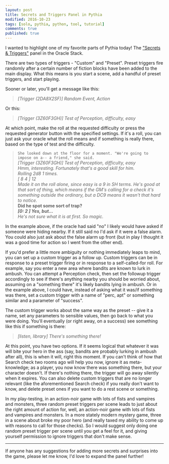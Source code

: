 ```yaml
---
layout: post
title: Secrets and Triggers Panel in Pythia
modified: 2016-10-23
tags: [solo, pythia, python, tool, tutorial]
comments: true
published: true
---
```


I wanted to highlight one of my favorite parts of Pythia today! The <a href="https://github.com/exposit/pythia-oracle/blob/master/HELP.md#secrets--triggers">"Secrets & Triggers"</a> panel in the Oracle Stack.

<!--more-->

There are two types of triggers - "Custom" and "Preset". Preset triggers fire randomly after a certain number of fiction blocks have been added to the main display. What this means is you start a scene, add a handful of preset triggers, and start playing.

Sooner or later, you'll get a message like this:

>*[Trigger (2DA8X2SF)] Random Event, Action*

Or this:

>*[Trigger (3Z60F3GH)] Test of Perception, difficulty, easy*

At which point, make the roll at the requested difficulty or press the requested generator button with the specified settings. If it's a roll, you can just ask your oracle what the roll means and if something is really there, based on the type of test and the difficulty.

>`She looked down at the floor for a moment. "We're going to impose on a-- a friend," she said.`<br>
>*[Trigger (3Z60F3GH)] Test of Perception, difficulty, easy*<br>
>*Hmm, interesting. Fortunately that's a good skill for him.*<br>
>*Rolling 2d8 1 times.*<br>
>*[  8 4  ] 12*<br>
>*Made it on the roll alone, since easy is a 9 in SH terms. He's good at that sort of thing, which means if the GM's calling for a check it's something outside the ordinary, but a DC9 means it wasn't that hard to notice.*<br>
>**Did he spot some sort of trap?**<br>
>**_[0: 2 ] Yes, but..._**<br>
>*He's not sure what it is at first. So magic.*<br>

In the example above, if the oracle had said "no" I likely would have asked if someone were hiding nearby. If it still said no I'd ask if it were a false alarm. You could also just ask about the false alarm up front (but in play I thought it was a good time for action so I went from the other end).

If you'd prefer a little more ambiguity or nothing immediately leaps to mind, you can set up a custom trigger as a follow up. Custom triggers can be in response to a preset trigger firing or in response to a self-called-for roll. For example, say you enter a new area where bandits are known to lurk in ambush. You can attempt a Perception check, then set the followup trigger accordingly to see if there's anything nearby you should be worried about, assuming on a "something there" it's likely bandits lying in ambush. Or in the example above, I could have, instead of asking what it was/if something was there, set a custom trigger with a name of "perc, apt" or something similar and a parameter of "success".

The custom trigger works about the same way as the preset -- give it a name, set any parameters to sensible values, then go back to what you were doing. You'll eventually (or right away, on a success) see something like this if something is there:

> *[listen, library] There's something there!*

At this point, you have two options. If it seems logical that whatever it was will bite your hero in the ass (say, bandits are probably lurking in ambush after all), this is when it will, right this moment. If you can't think of how that Search check two rooms ago will help you now, ignore it as meta-knowledge; as a player, you now know there was something there, but your character doesn't. If there's nothing there, the trigger will go away silently when it expires. You can also delete custom triggers that are no longer relevant (like the aforementioned Search check) if you really don't want to know, and delete preset ones if you want to do a rest scene or something.

In my play-testing, in an action-noir game with lots of fists and vampires and monsters, three random preset triggers per scene leads to just about the right amount of action for, well, an action-noir game with lots of fists and vampires and monsters. In a more stately modern mystery game, three in a scene about broke my poor hero (and really taxed my ability to come up with reasons to call for those checks). So I would suggest only doing one random preset trigger per scene until you get a feel for it, and giving yourself permission to ignore triggers that don't make sense.

---

If anyone has any suggestions for adding more secrets and surprises into the game, please let me know, I'd love to expand the panel further!
